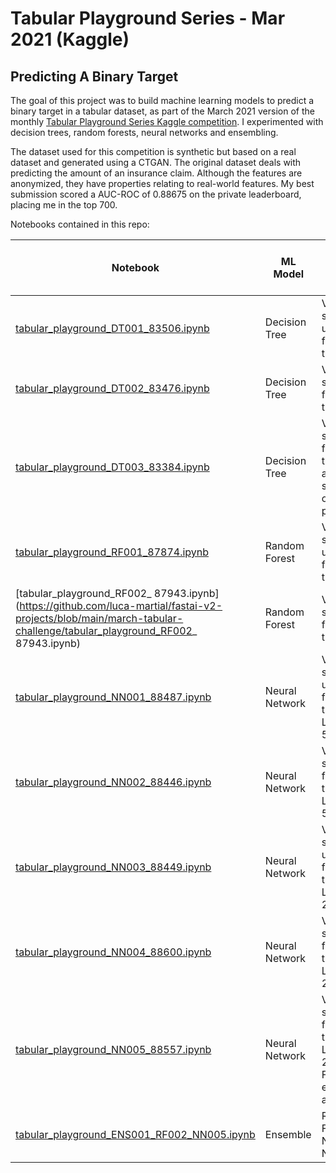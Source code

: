 # Tabular Playground Series - Mar 2021 (Kaggle)

## Predicting A Binary Target

The goal of this project was to build machine learning models to predict a binary target in a tabular dataset, as part of the March 2021 version of the monthly [Tabular Playground Series Kaggle competition](https://www.kaggle.com/c/tabular-playground-series-mar-2021/overview). I experimented with decision trees, random forests, neural networks and ensembling. 

The dataset used for this competition is synthetic but based on a real dataset and generated using a CTGAN. The original dataset deals with predicting the amount of an insurance claim. Although the features are anonymized, they have properties relating to real-world features. My best submission scored a AUC-ROC of 0.88675 on the private leaderboard, placing me in the top 700.

Notebooks contained in this repo:

| Notebook                                                                                                                                                          | ML Model         | Details                                                          | Public Leaderboard Score (25% data) | Private Leaderboard Score (75% data) |
|-------------------------------------------------------------------------------------------------------------------------------------------------------------------|------------------|-------------------------------------------------------------------|--------------------------|---------------------------|
| [tabular_playground_DT001_83506.ipynb](https://github.com/luca-martial/fastai-v2-projects/blob/main/march-tabular-challenge/tabular_playground_DT001_83506.ipynb) | Decision Tree  | Validation set not used in final model training.  | 0.83506                  | 0.83892               |
| [tabular_playground_DT002_83476.ipynb](https://github.com/luca-martial/fastai-v2-projects/blob/main/march-tabular-challenge/tabular_playground_DT002_83476.ipynb) | Decision Tree  | Validation set     used in final model training.  | 0.83476                  | 0.83978               |
| [tabular_playground_DT003_83384.ipynb](https://github.com/luca-martial/fastai-v2-projects/blob/main/march-tabular-challenge/tabular_playground_DT003_83384.ipynb) | Decision Tree  | Validation set used in final model training, added smoothing of final predictions.  | 0.83384                  | 0.83871               |
| [tabular_playground_RF001_87874.ipynb](https://github.com/luca-martial/fastai-v2-projects/blob/main/march-tabular-challenge/tabular_playground_RF001_87874.ipynb) | Random Forest  | Validation set not used in final model training.  | 0.87874                  | 0.88396               |
| [tabular_playground_RF002_ 87943.ipynb](https://github.com/luca-martial/fastai-v2-projects/blob/main/march-tabular-challenge/tabular_playground_RF002_ 87943.ipynb) | Random Forest  | Validation set used in final model training.  | 0.87943                  | 0.88443               |
| [tabular_playground_NN001_88487.ipynb](https://github.com/luca-martial/fastai-v2-projects/blob/main/march-tabular-challenge/tabular_playground_NN001_88487.ipynb) | Neural Network  | Validation set not used in final model training. Layers 500, 250.  | 0.88487                  | 0.89040               |
| [tabular_playground_NN002_88446.ipynb](https://github.com/luca-martial/fastai-v2-projects/blob/main/march-tabular-challenge/tabular_playground_NN002_88446.ipynb) | Neural Network  | Validation set used in final model training. Layers 500, 250.  | 0.88446                  | 0.89065               |
| [tabular_playground_NN003_88449.ipynb](https://github.com/luca-martial/fastai-v2-projects/blob/main/march-tabular-challenge/tabular_playground_NN003_88449.ipynb) | Neural Network  | Validation set not used in final model training. Layers 200, 100.  | 0.88449                  | 0.89019               |
| [tabular_playground_NN004_88600.ipynb](https://github.com/luca-martial/fastai-v2-projects/blob/main/march-tabular-challenge/tabular_playground_NN004_88600.ipynb) | Neural Network  | Validation set used in final model training. Layers 200, 100.  | 0.88600                  | 0.89128               |
| [tabular_playground_NN005_88557.ipynb](https://github.com/luca-martial/fastai-v2-projects/blob/main/march-tabular-challenge/tabular_playground_NN005_88557.ipynb) | Neural Network  | Validation set used in final model training. Layers 200, 100. Feature engineering added.  | 0.88557                  | 0.89158               |
| [tabular_playground_ENS001_RF002_NN005.ipynb](https://github.com/luca-martial/fastai-v2-projects/blob/main/march-tabular-challenge/tabular_playground_ENS001_RF002_NN005.ipynb) | Ensemble  | Random Forest & Neural Network  | 0.88675                  | 0.89229               |



